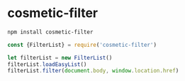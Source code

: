 # cosmetic-filter

```sh
npm install cosmetic-filter
```

```js
const {FilterList} = require('cosmetic-filter')

let filterList = new FilterList()
filterList.loadEasyList()
filterList.filter(document.body, window.location.href)
```
